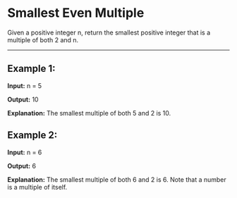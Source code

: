 # Smallest Even Multiple

Given a positive integer n, return the smallest positive integer that is a multiple of both 2 and n.

---

## Example 1:

**Input:** n = 5

**Output:** 10

**Explanation:** The smallest multiple of both 5 and 2 is 10.


## Example 2:

**Input:** n = 6

**Output:** 6

**Explanation:** The smallest multiple of both 6 and 2 is 6. Note that a number is a multiple of itself.
 